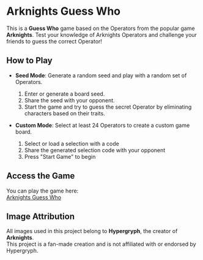 # Arknights Guess Who

This is a **Guess Who** game based on the Operators from the popular game **Arknights**. 
Test your knowledge of Arknights Operators and challenge your friends to guess the correct Operator!

## How to Play
- **Seed Mode**: Generate a random seed and play with a random set of Operators.
  1. Enter or generate a board seed.
  2. Share the seed with your opponent.
  3. Start the game and try to guess the secret Operator by eliminating characters based on their traits.

- **Custom Mode**: Select at least 24 Operators to create a custom game board.
  1. Select or load a selection with a code
  2. Share the generated selection code with your opponent
  3. Press "Start Game" to begin

## Access the Game
You can play the game here:  
[Arknights Guess Who](https://zhi1112.github.io/Arknights-Guess-Who/)



## Image Attribution
All images used in this project belong to **Hypergryph**, the creator of **Arknights**.  
This project is a fan-made creation and is not affiliated with or endorsed by Hypergryph.
